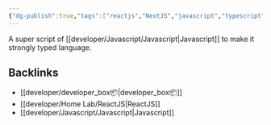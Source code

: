 ```yaml
---
{"dg-publish":true,"tags":["reactjs","NextJS","javascript","typescript"],"permalink":"/developer/Typescript/Typescript/","dgPassFrontmatter":true}
---
```


A super script of [[developer/Javascript/Javascript\|Javascript]] to make it strongly typed language.
## Backlinks
- [[developer/developer_box📦\|developer_box📦]]
- [[developer/Home Lab/ReactJS\|ReactJS]]
- [[developer/Javascript/Javascript\|Javascript]]